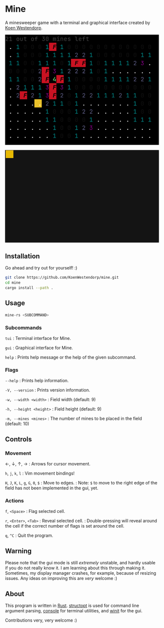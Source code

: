 # Mine 

A minesweeper game with a terminal and graphical interface created by [Koen Westendorp](https://github.com/KoenWestendorp).

![Tui screenshot](images/tui_screenshot.png)

<!--![Tui gameplay](images/tui_gameplay.gif)-->

![Gui screenshot](images/gui_screenshot.png)

## Installation

Go ahead and try out for yourself! :)

```zsh
git clone https://github.com/KoenWestendorp/mine.git
cd mine
cargo install --path .
```

## Usage

```zsh
mine-rs <SUBCOMMAND>
```

### Subcommands

`tui`
: Terminal interface for Mine.

`gui`
: Graphical interface for Mine.

`help`
: Prints help message or the help of the given subcommand.

### Flags

`--help`
: Prints help information.

`-V, --version`
: Prints version information.

`-w, --width <width>`
: Field width (default: 9)

`-h, --height <height>`
: Field height (default: 9)

`-m, --mines <mines>`
: The number of mines to be placed in the field (default: 10)

## Controls

### Movement 

&larr;, &darr;, &uarr;, &rarr;
: Arrows for cursor movement.

`h`, `j`, `k`, `l`
: Vim movement bindings!

`H`, `J`, `K`, `L`, `g`, `G`, `0`, `$`
: Move to edges.
: Note: `$` to move to the right edge of the field has not been implemented in the gui, yet.

### Actions

`f`, `<Space>`
: Flag selected cell.

`r`, `<Enter>`, `<Tab>`
: Reveal selected cell.
: Double-pressing will reveal around the cell if the correct number of flags is set around the cell.

`q`, `^C`
: Quit the program.

## Warning

Please note that the gui mode is still _extremely_ unstable, and hardly usable if you do not really know it. I am learning about this through making it. Sometimes, my display manager crashes, for example, because of resizing issues. Any ideas on improving this are _very_ welcome :)

## About

This program is written in [Rust](https://rust-lang.org). 
[structopt](https://crates.io/crates/structopt) is used for command line argument parsing, 
[console](https://crates.io/crates/console) for terminal utilities, and 
[winit](https://crates.io/crates/winit) for the gui.


Contributions very, very welcome :)

